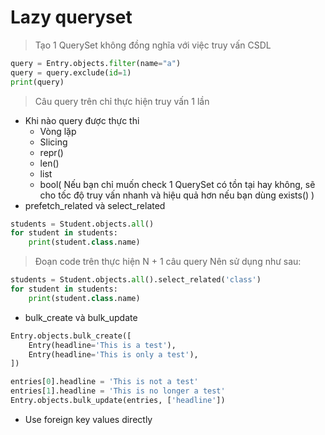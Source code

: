 # Lazy queryset


> Tạo 1 QuerySet không đồng nghĩa với việc truy vấn CSDL
```python
query = Entry.objects.filter(name="a")
query = query.exclude(id=1)
print(query)
```

> Câu query trên chỉ thực hiện truy vấn 1 lần
* Khi nào query được thực thi
  * Vòng lặp
  * Slicing
  * repr()
  * len()
  * list
  * bool( Nếu bạn chỉ muốn check 1 QuerySet có tồn tại hay không, sẽ cho tốc độ truy vấn nhanh và hiệu quả hơn nếu bạn dùng exists() )
* prefetch\_related và select\_related

```python
students = Student.objects.all()
for student in students:
    print(student.class.name)
```

> Đoạn code trên thực hiện N + 1 câu query Nên sử dụng như sau:
```python
students = Student.objects.all().select_related('class')
for student in students:
    print(student.class.name)
```

* bulk\_create và bulk\_update

```python
Entry.objects.bulk_create([
    Entry(headline='This is a test'),
    Entry(headline='This is only a test'),
])
```

```python
entries[0].headline = 'This is not a test'
entries[1].headline = 'This is no longer a test'
Entry.objects.bulk_update(entries, ['headline'])
```

* Use foreign key values directly
